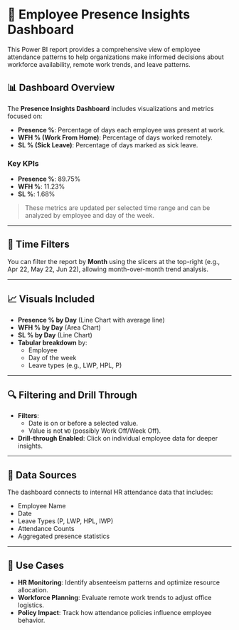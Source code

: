 # 🧭 Employee Presence Insights Dashboard

This Power BI report provides a comprehensive view of employee attendance patterns to help organizations make informed decisions about workforce availability, remote work trends, and leave patterns.

## 📊 Dashboard Overview

The **Presence Insights Dashboard** includes visualizations and metrics focused on:

- **Presence %**: Percentage of days each employee was present at work.
- **WFH % (Work From Home)**: Percentage of days worked remotely.
- **SL % (Sick Leave)**: Percentage of days marked as sick leave.

### Key KPIs

- **Presence %**: 89.75%
- **WFH %**: 11.23%
- **SL %**: 1.68%

> These metrics are updated per selected time range and can be analyzed by employee and day of the week.

---

## 📅 Time Filters

You can filter the report by **Month** using the slicers at the top-right (e.g., Apr 22, May 22, Jun 22), allowing month-over-month trend analysis.

---

## 📈 Visuals Included

- **Presence % by Day** (Line Chart with average line)
- **WFH % by Day** (Area Chart)
- **SL % by Day** (Line Chart)
- **Tabular breakdown** by:
  - Employee
  - Day of the week
  - Leave types (e.g., LWP, HPL, P)

---

## 🔍 Filtering and Drill Through

- **Filters**: 
  - Date is on or before a selected value.
  - Value is not `WO` (possibly Work Off/Week Off).
- **Drill-through Enabled**: Click on individual employee data for deeper insights.

---

## 📂 Data Sources

The dashboard connects to internal HR attendance data that includes:
- Employee Name
- Date
- Leave Types (P, LWP, HPL, IWP)
- Attendance Counts
- Aggregated presence statistics

---

## 🚀 Use Cases

- **HR Monitoring**: Identify absenteeism patterns and optimize resource allocation.
- **Workforce Planning**: Evaluate remote work trends to adjust office logistics.
- **Policy Impact**: Track how attendance policies influence employee behavior.




